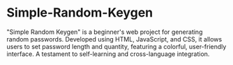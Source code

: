 # Simple-Random-Keygen
"Simple Random Keygen" is a beginner's web project for generating random passwords. Developed using HTML, JavaScript, and CSS, it allows users to set password length and quantity, featuring a colorful, user-friendly interface. A testament to self-learning and cross-language integration.
